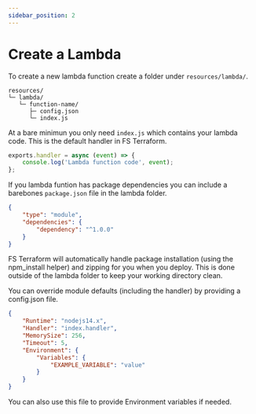 ```yaml
---
sidebar_position: 2
---
```


# Create a Lambda

To create a new lambda function create a folder under `resources/lambda/`.

```
resources/
└─ lambda/
   └─ function-name/
      ├─ config.json
      └─ index.js
```

At a bare minimun you only need `index.js` which contains your lambda code. This is the default handler in FS Terraform.

```js
exports.handler = async (event) => {
	console.log('Lambda function code', event);
};
```

If you lambda funtion has package dependencies you can include a barebones `package.json` file in the lambda folder.

```json
{
	"type": "module",
	"dependencies": {
		"dependency": "^1.0.0"
	}
}
```

FS Terraform will automatically handle package installation (using the npm_install helper) and zipping for you when you deploy. This is done outside of the lambda folder to keep your working directory clean.  

You can override module defaults (including the handler) by providing a config.json file.

```json
{
	"Runtime": "nodejs14.x",
	"Handler": "index.handler",
	"MemorySize": 256,
	"Timeout": 5,
	"Environment": {
		"Variables": {
			"EXAMPLE_VARIABLE": "value"
		}
	}
}
```

You can also use this file to provide Environment variables if needed.